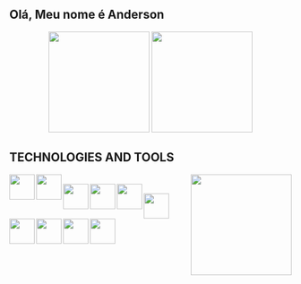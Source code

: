 ## Olá, Meu nome é Anderson

<div align="center">
  <img height="180em" src="https://github-readme-stats.vercel.app/api?username=not2nder&theme=github_dark&hide_border=true"/>
  <img height="180em" src="https://github-readme-stats.vercel.app/api/top-langs/?username=not2nder&layout=compact&theme=github_dark&hide_border=true"/>
</div>

## TECHNOLOGIES AND TOOLS
<div align="center">
  <img height="180em" align="right" src="https://github.com/not2nder/not2nder/assets/130621173/961b1c23-c21d-4aca-81f5-811a42a67f22">
  <img height="45em" align="left" src="https://cdn.jsdelivr.net/gh/devicons/devicon/icons/github/github-original.svg" />
  <img height="45em" align="left" src="https://cdn.jsdelivr.net/gh/devicons/devicon/icons/linux/linux-original.svg" /><br>
  <img height="45em" align="left" src="https://cdn.jsdelivr.net/gh/devicons/devicon/icons/python/python-original.svg" />
  <img height="45em" align="left" src="https://cdn.jsdelivr.net/gh/devicons/devicon/icons/cplusplus/cplusplus-original.svg" />
  <img height="45em" align="left" src="https://cdn.jsdelivr.net/gh/devicons/devicon/icons/java/java-original.svg" /><br>
  <img height="45em" align="left" src="https://cdn.jsdelivr.net/gh/devicons/devicon/icons/html5/html5-original.svg" />
  <img height="45em" align="left" src="https://cdn.jsdelivr.net/gh/devicons/devicon/icons/css3/css3-original.svg" />
  <img height="45em" align="left" src="https://cdn.jsdelivr.net/gh/devicons/devicon/icons/javascript/javascript-original.svg" /><br>
  <img height="45em" align="left" src="https://cdn.jsdelivr.net/gh/devicons/devicon/icons/sqlite/sqlite-original.svg" />
  <img height="45em" align="left" src="https://cdn.jsdelivr.net/gh/devicons/devicon/icons/mysql/mysql-original-wordmark.svg" />
</div>

